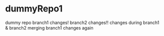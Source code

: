 # dummyRepo1
dummy repo
branch1 changes!
branch2 changes!!
changes during branch1 & branch2 merging
branch1 changes again
